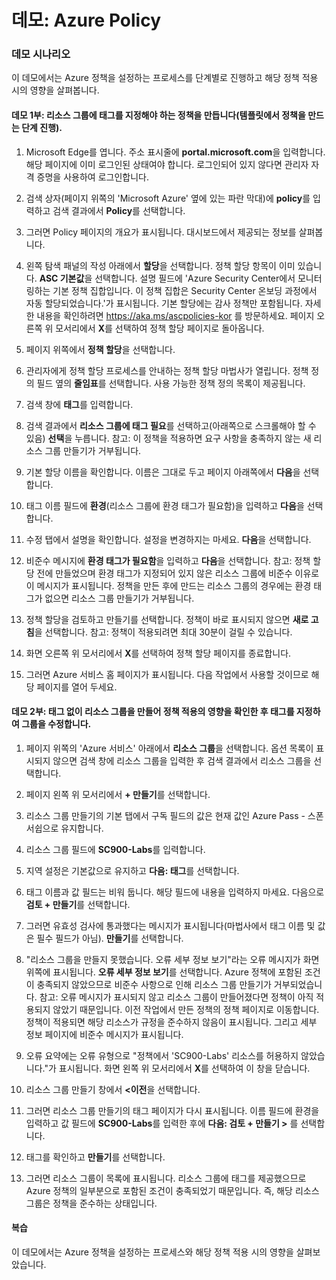 ﻿---
Demo:
    title: 'Azure Policy'
    module: '모듈 4 단원 5: Microsoft 규정 준수 솔루션의 기능 설명: Azure Policy 설명'
---


# 데모: Azure Policy

### 데모 시나리오
이 데모에서는 Azure 정책을 설정하는 프로세스를 단계별로 진행하고 해당 정책 적용 시의 영향을 살펴봅니다.

#### 데모 1부: 리소스 그룹에 태그를 지정해야 하는 정책을 만듭니다(템플릿에서 정책을 만드는 단계 진행).

1. Microsoft Edge를 엽니다. 주소 표시줄에 **portal.microsoft.com**을 입력합니다.  해당 페이지에 이미 로그인된 상태여야 합니다. 로그인되어 있지 않다면 관리자 자격 증명을 사용하여 로그인합니다.

1. 검색 상자(페이지 위쪽의 'Microsoft Azure' 옆에 있는 파란 막대)에 **policy**를 입력하고 검색 결과에서 **Policy**를 선택합니다.

1. 그러면 Policy 페이지의 개요가 표시됩니다. 대시보드에서 제공되는 정보를 살펴봅니다.

1. 왼쪽 탐색 패널의 작성 아래에서 **할당**을 선택합니다.  정책 할당 항목이 이미 있습니다. **ASC 기본값**을 선택합니다.  설명 필드에 'Azure Security Center에서 모니터링하는 기본 정책 집합입니다. 이 정책 집합은 Security Center 온보딩 과정에서 자동 할당되었습니다.'가 표시됩니다. 기본 할당에는 감사 정책만 포함됩니다. 자세한 내용을 확인하려면 https://aka.ms/ascpolicies-kor 를 방문하세요.  페이지 오른쪽 위 모서리에서 **X**를 선택하여 정책 할당 페이지로 돌아옵니다.

1. 페이지 위쪽에서 **정책 할당**을 선택합니다.

1. 관리자에게 정책 할당 프로세스를 안내하는 정책 할당 마법사가 열립니다.  정책 정의 필드 옆의 **줄임표**를 선택합니다.  사용 가능한 정책 정의 목록이 제공됩니다.  

1. 검색 창에 **태그**를 입력합니다.

1. 검색 결과에서 **리소스 그룹에 태그 필요**를 선택하고(아래쪽으로 스크롤해야 할 수 있음) **선택**을 누릅니다.  참고: 이 정책을 적용하면 요구 사항을 충족하지 않는 새 리소스 그룹 만들기가 거부됩니다.  

1. 기본 할당 이름을 확인합니다.  이름은 그대로 두고 페이지 아래쪽에서 **다음**을 선택합니다.

1. 태그 이름 필드에 **환경**(리소스 그룹에 환경 태그가 필요함)을 입력하고 **다음**을 선택합니다.  

1. 수정 탭에서 설명을 확인합니다. 설정을 변경하지는 마세요. **다음**을 선택합니다.

1. 비준수 메시지에 **환경 태그가 필요함**을 입력하고 **다음**을 선택합니다. 참고: 정책 할당 전에 만들었으며 환경 태그가 지정되어 있지 않은 리소스 그룹에 비준수 이유로 이 메시지가 표시됩니다.  정책을 만든 후에 만드는 리소스 그룹의 경우에는 환경 태그가 없으면 리소스 그룹 만들기가 거부됩니다.

1. 정책 할당을 검토하고 만들기를 선택합니다.  정책이 바로 표시되지 않으면 **새로 고침**을 선택합니다. 참고: 정책이 적용되려면 최대 30분이 걸릴 수 있습니다.

1. 화면 오른쪽 위 모서리에서 **X**를 선택하여 정책 할당 페이지를 종료합니다.

1. 그러면 Azure 서비스 홈 페이지가 표시됩니다.  다음 작업에서 사용할 것이므로 해당 페이지를 열어 두세요.

#### 데모 2부:  태그 없이 리소스 그룹을 만들어 정책 적용의 영향을 확인한 후 태그를 지정하여 그룹을 수정합니다.

1. 페이지 위쪽의 'Azure 서비스' 아래에서 **리소스 그룹**을 선택합니다. 옵션 목록이 표시되지 않으면 검색 창에 리소스 그룹을 입력한 후 검색 결과에서 리소스 그룹을 선택합니다.

1. 페이지 왼쪽 위 모서리에서 **+ 만들기**를 선택합니다.

1. 리소스 그룹 만들기의 기본 탭에서 구독 필드의 값은 현재 값인 Azure Pass - 스폰서쉽으로 유지합니다.

1. 리소스 그룹 필드에 **SC900-Labs**를 입력합니다.

1. 지역 설정은 기본값으로 유지하고 **다음: 태그**를 선택합니다.

1. 태그 이름과 값 필드는 비워 둡니다.  해당 필드에 내용을 입력하지 마세요. 다음으로 **검토 + 만들기**를 선택합니다.

1. 그러면 유효성 검사에 통과했다는 메시지가 표시됩니다(마법사에서 태그 이름 및 값은 필수 필드가 아님). **만들기**를 선택합니다.

1. "리소스 그룹을 만들지 못했습니다. 오류 세부 정보 보기"라는 오류 메시지가 화면 위쪽에 표시됩니다.  **오류 세부 정보 보기**를 선택합니다. Azure 정책에 포함된 조건이 충족되지 않았으므로 비준수 사항으로 인해 리소스 그룹 만들기가 거부되었습니다. 참고: 오류 메시지가 표시되지 않고 리소스 그룹이 만들어졌다면 정책이 아직 적용되지 않았기 때문입니다.  이전 작업에서 만든 정책의 정책 페이지로 이동합니다. 정책이 적용되면 해당 리소스가 규정을 준수하지 않음이 표시됩니다.  그리고 세부 정보 페이지에 비준수 메시지가 표시됩니다.

1. 오류 요약에는 오류 유형으로 "정책에서 'SC900-Labs' 리소스를 허용하지 않았습니다."가 표시됩니다.  화면 왼쪽 위 모서리에서 **X**를 선택하여 이 창을 닫습니다.

1. 리소스 그룹 만들기 창에서 **<이전**을 선택합니다.

1. 그러면 리소스 그룹 만들기의 태그 페이지가 다시 표시됩니다.  이름 필드에 환경을 입력하고 값 필드에 **SC900-Labs**를 입력한 후에 **다음: 검토 + 만들기 >** 를 선택합니다.

1. 태그를 확인하고 **만들기**를 선택합니다.

1. 그러면 리소스 그룹이 목록에 표시됩니다.  리소스 그룹에 태그를 제공했으므로 Azure 정책의 일부분으로 포함된 조건이 충족되었기 때문입니다.  즉, 해당 리소스 그룹은 정책을 준수하는 상태입니다.

#### 복습

이 데모에서는 Azure 정책을 설정하는 프로세스와 해당 정책 적용 시의 영향을 살펴보았습니다.
